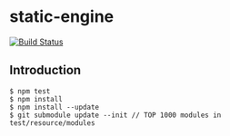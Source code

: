 # static-engine

[![Build Status](https://travis-ci.com/n3rdjs/static-engine.svg?token=4znX3zQuucJMqUNp8VmV&branch=master)](https://travis-ci.com/n3rdjs/static-engine)

## Introduction

```
$ npm test
$ npm install
$ npm install --update
$ git submodule update --init // TOP 1000 modules in test/resource/modules
```
